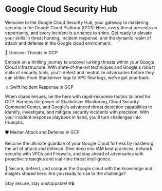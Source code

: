 # Google Cloud Security Hub

Welcome to the Google Cloud Security Hub, your gateway to mastering security in the Google Cloud Platform (GCP)! Here, every threat presents an opportunity, and every incident is a chance to shine. Get ready to elevate your skills in threat hunting, incident response, and the dynamic realm of attack and defense in the Google cloud environment.

🎯 Uncover Threats in GCP

Embark on a thrilling journey to uncover lurking threats within your Google Cloud infrastructure. With state-of-the-art techniques and Google's robust suite of security tools, you'll detect and neutralize adversaries before they can strike. From Stackdriver logs to VPC flow logs, we've got your back.

⚔️ Swift Incident Response in GCP

When chaos ensues, be the hero with rapid-response tactics tailored for GCP. Harness the power of Stackdriver Monitoring, Cloud Security Command Center, and Google's advanced threat detection capabilities to identify, investigate, and mitigate security incidents with precision. With your incident response playbook in hand, you'll turn challenges into triumphs.

🛡️ Master Attack and Defense in GCP

Become the ultimate guardian of your Google Cloud fortress by mastering the art of attack and defense. Dive deep into IAM best practices, network security with VPCs and Firewalls, and stay ahead of adversaries with proactive strategies and real-time threat intelligence.

🚀 Secure, defend, and conquer the Google cloud with the knowledge and insights shared here. Are you ready to rise to the challenge?

Stay secure, stay unstoppable! 🌐🔒
